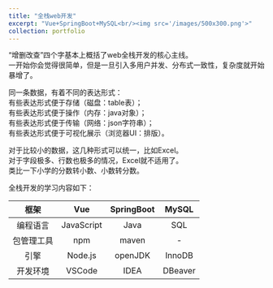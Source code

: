 ```yaml
---
title: "全栈web开发"
excerpt: "Vue+SpringBoot+MySQL<br/><img src='/images/500x300.png'>"
collection: portfolio
---
```

“增删改查”四个字基本上概括了web全栈开发的核心主线。  
一开始你会觉得很简单，但是一旦引入多用户并发、分布式一致性，复杂度就开始暴增了。

同一条数据，有着不同的表达形式：  
有些表达形式便于存储（磁盘：table表）；  
有些表达形式便于操作（内存：java对象）；  
有些表达形式便于传输（网络：json字符串）；  
有些表达形式便于可视化展示（浏览器UI：排版）。
  
对于比较小的数据，这几种形式可以统一，比如Excel。    
对于字段极多、行数也极多的情况，Excel就不适用了。  
类比一下小学的分数转小数、小数转分数。  

全栈开发的学习内容如下：

|  框架   |    Vue     | SpringBoot |  MySQL  |
|:-----:|:----------:|:----------:|:-------:|
| 编程语言  | JavaScript |    Java    |   SQL   |
| 包管理工具 |    npm     |   maven    |    -    |
|  引擎   |  Node.js   |  openJDK   | InnoDB  |
| 开发环境  |   VSCode   |    IDEA    | DBeaver |